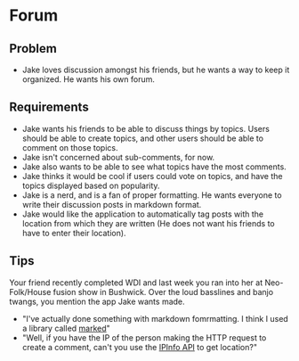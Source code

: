 # Forum

## Problem

- Jake loves discussion amongst his friends, but he wants a way to keep it organized. He wants his own forum.

## Requirements

- Jake wants his friends to be able to discuss things by topics. Users should be able to create topics, and other users should be able to comment on those topics.
- Jake isn't concerned about sub-comments, for now.
- Jake also wants to be able to see what topics have the most comments.
- Jake thinks it would be cool if users could vote on topics, and have the topics displayed based on popularity.
- Jake is a nerd, and is a fan of proper formatting. He wants everyone to write their discussion posts in markdown format.
- Jake would like the application to automatically tag posts with the location from which they are written (He does not want his friends to have to enter their location).

## Tips

Your friend recently completed WDI and last week you ran into her at Neo-Folk/House fusion show in Bushwick. Over the loud basslines and banjo twangs, you mention the app Jake wants made.

- "I've actually done something with markdown fomrmatting. I think I used a library called [marked](https://github.com/chjj/marked)"
- "Well, if you have the IP of the person making the HTTP request to create a comment, can't you use the [IPInfo API](http://ipinfo.io/) to get location?"